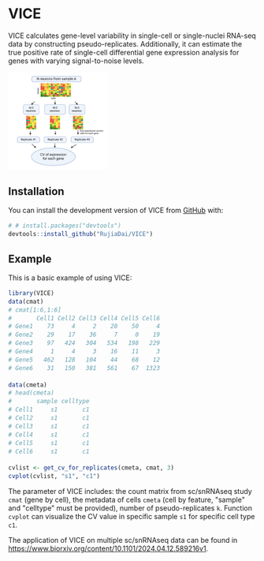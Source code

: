 
<!-- README.md is generated from README.Rmd. Please edit that file -->

# VICE

<!-- badges: start -->
<!-- badges: end -->

VICE calculates gene-level variability in single-cell or single-nuclei RNA-seq data by constructing pseudo-replicates. Additionally, it can estimate the true positive rate of single-cell differential gene expression analysis for genes with varying signal-to-noise levels.

<img src="CV calculation.png" width="40%" />

## Installation

You can install the development version of VICE from
[GitHub](https://github.com/) with:

``` r
# # install.packages("devtools")
devtools::install_github("RujiaDai/VICE")
```

## Example

This is a basic example of using VICE:

``` r
library(VICE)
data(cmat)
# cmat[1:6,1:6]
#       Cell1 Cell2 Cell3 Cell4 Cell5 Cell6
# Gene1    73     4     2    20    50     4
# Gene2    29    17    36     7     0    19
# Gene3    97   424   304   534   198   229
# Gene4     1     4     3    16    11     3
# Gene5   462   128   104    44    68    12
# Gene6    31   150   381   561    67  1323

data(cmeta)
# head(cmeta)
#       sample celltype
# Cell1     s1       c1
# Cell2     s1       c1
# Cell3     s1       c1
# Cell4     s1       c1
# Cell5     s1       c1
# Cell6     s1       c1

cvlist <- get_cv_for_replicates(cmeta, cmat, 3)
cvplot(cvlist, "s1", "c1")
```

The parameter of VICE includes: the count matrix from sc/snRNAseq study `cmat` (gene by cell), the metadata of cells `cmeta` (cell by feature, "sample" and "celltype" must be provided), number of pseudo-replicates `k`. Function `cvplot` can visualize the CV value in specific sample `s1` for specific cell type `c1`.

The application of VICE on multiple sc/snRNAseq data can be found in <https://www.biorxiv.org/content/10.1101/2024.04.12.589216v1>.
